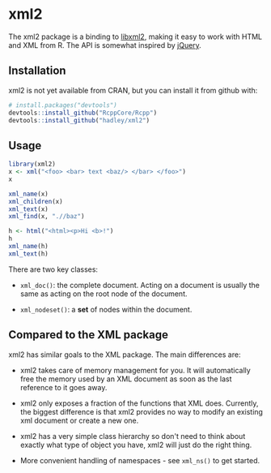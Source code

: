 # xml2

The xml2 package is a binding to [libxml2](http://xmlsoft.org), making it easy to work with HTML and XML from R. The API is somewhat inspired by [jQuery](http://jquery.com).

## Installation

xml2 is not yet available from CRAN, but you can install it from github with:

```R
# install.packages("devtools")
devtools::install_github("RcppCore/Rcpp")
devtools::install_github("hadley/xml2")
```

## Usage

```R
library(xml2)
x <- xml("<foo> <bar> text <baz/> </bar> </foo>")
x

xml_name(x)
xml_children(x)
xml_text(x)
xml_find(x, ".//baz")

h <- html("<html><p>Hi <b>!")
h
xml_name(h)
xml_text(h)
```

There are two key classes:

* `xml_doc()`: the complete document. Acting on a document is usually the same 
  as acting on the root node of the document.

* `xml_nodeset()`: a __set__ of nodes within the document.

## Compared to the XML package

xml2 has similar goals to the XML package. The main differences are:

* xml2 takes care of memory management for you. It will automatically
  free the memory used by an XML document as soon as the last reference
  to it goes away.

* xml2 only exposes a fraction of the functions that XML does. Currently,
  the biggest difference is that xml2 provides no way to modify an existing
  xml document or create a new one.

* xml2 has a very simple class hierarchy so don't need to think about exactly 
  what type of object you have, xml2 will just do the right thing.

* More convenient handling of namespaces - see `xml_ns()` to get started.
